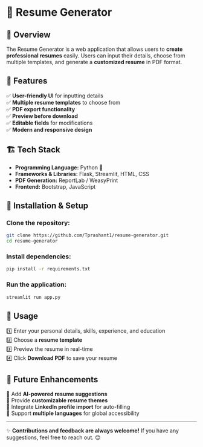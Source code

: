 # 📄 Resume Generator

## 📌 Overview
The Resume Generator is a web application that allows users to **create professional resumes** easily. Users can input their details, choose from multiple templates, and generate a **customized resume** in PDF format.

## 🚀 Features
✅ **User-friendly UI** for inputting details  
✅ **Multiple resume templates** to choose from  
✅ **PDF export functionality**  
✅ **Preview before download**  
✅ **Editable fields** for modifications  
✅ **Modern and responsive design**  

## 🏗️ Tech Stack
- **Programming Language:** Python 🐍  
- **Frameworks & Libraries:** Flask, Streamlit, HTML, CSS  
- **PDF Generation:** ReportLab / WeasyPrint  
- **Frontend:** Bootstrap, JavaScript  

## 🔧 Installation & Setup
### Clone the repository:
```bash
git clone https://github.com/Tprashant1/resume-generator.git
cd resume-generator
```

### Install dependencies:
```bash
pip install -r requirements.txt
```

### Run the application:
```bash
streamlit run app.py
```

## 🎯 Usage
1️⃣ Enter your personal details, skills, experience, and education  
2️⃣ Choose a **resume template**  
3️⃣ Preview the resume in real-time  
4️⃣ Click **Download PDF** to save your resume  

## 🚀 Future Enhancements
🔹 Add **AI-powered resume suggestions**  
🔹 Provide **customizable resume themes**  
🔹 Integrate **LinkedIn profile import** for auto-filling  
🔹 Support **multiple languages** for global accessibility  

---

✨ **Contributions and feedback are always welcome!** If you have any suggestions, feel free to reach out. 😊

